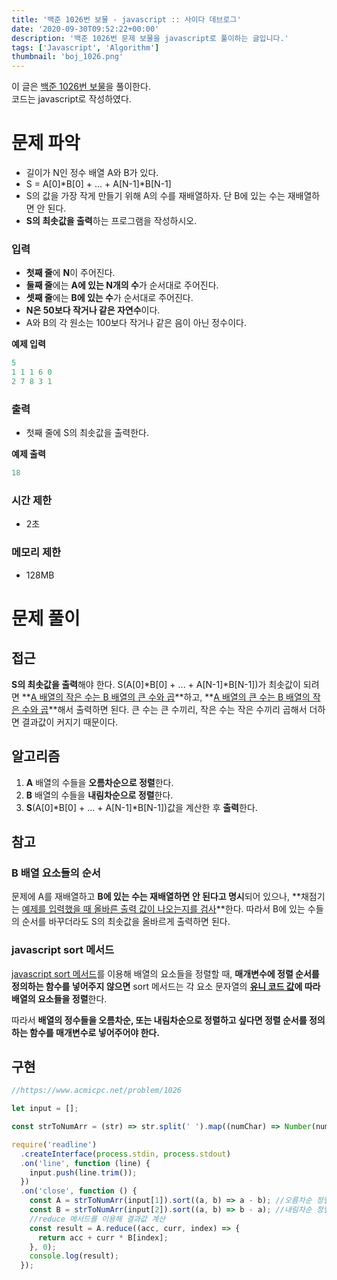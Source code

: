 ```yaml
---
title: '백준 1026번 보물 - javascript :: 사이다 데브로그'
date: '2020-09-30T09:52:22+00:00'
description: '백준 1026번 문제 보물을 javascript로 풀이하는 글입니다.'
tags: ['Javascript', 'Algorithm']
thumbnail: 'boj_1026.png'
---
```


이 글은 [백준 1026번 보물](https://www.acmicpc.net/problem/1026)을 풀이한다.  
코드는 javascript로 작성하였다.

# 문제 파악

- 길이가 N인 정수 배열 A와 B가 있다.
- S = A[0]\*B[0] + ... + A[N-1]\*B[N-1]
- S의 값을 가장 작게 만들기 위해 A의 수를 재배열하자. 단 B에 있는 수는 재배열하면 안 된다.
- **S의 최솟값을 출력**하는 프로그램을 작성하시오.

### 입력

- **첫째 줄**에 **N**이 주어진다.
- **둘째 줄**에는 **A에 있는 N개의 수**가 순서대로 주어진다.
- **셋째 줄**에는 **B에 있는 수**가 순서대로 주어진다.
- **N은 50보다 작거나 같은 자연수**이다.
- A와 B의 각 원소는 100보다 작거나 같은 음이 아닌 정수이다.

**예제 입력**

```powershell
5
1 1 1 6 0
2 7 8 3 1
```

### 출력

- 첫째 줄에 S의 최솟값을 출력한다.

**예제 출력**

```powershell
18
```

### 시간 제한

- 2초

### 메모리 제한

- 128MB

# 문제 풀이

## 접근

**S의 최솟값을 출력**해야 한다. S(A[0]\*B[0] + ... + A[N-1]\*B[N-1])가 최솟값이 되려면 **<u>A 배열의 작은 수는 B 배열의 큰 수와 곱</u>**하고, **<u>A 배열의 큰 수는 B 배열의 작은 수와 곱</u>**해서 출력하면 된다. 큰 수는 큰 수끼리, 작은 수는 작은 수끼리 곱해서 더하면 결과값이 커지기 때문이다.

## 알고리즘

1. **A** 배열의 수들을 **오름차순으로 정렬**한다.
2. **B** 배열의 수들을 **내림차순으로 정렬**한다.
3. **S**(A[0]\*B[0] + ... + A[N-1]\*B[N-1])값을 계산한 후 **출력**한다.

## 참고

### B 배열 요소들의 순서

문제에 A를 재배열하고 **B에 있는 수는 재배열하면 안 된다고 명시**되어 있으나, **채점기는 <u>예제를 입력했을 때 올바른 출력 값이 나오는지를 검사</u>**한다. 따라서 B에 있는 수들의 순서를 바꾸더라도 S의 최솟값을 올바르게 출력하면 된다.

### javascript sort 메서드

[javascript sort 메서드](https://developer.mozilla.org/ko/docs/Web/JavaScript/Reference/Global_Objects/Array/sort)를 이용해 배열의 요소들을 정렬할 때, **매개변수에 정렬 순서를 정의하는 함수를 넣어주지 않으면** sort 메서드는 각 요소 문자열의 **<u>유니 코드 값</u>에 따라 배열의 요소들을 정렬**한다.

따라서 **배열의 정수들을 오름차순, 또는 내림차순으로 정렬하고 싶다면 정렬 순서를 정의하는 함수를 매개변수로 넣어주어야 한다.**

## 구현

```jsx
//https://www.acmicpc.net/problem/1026

let input = [];

const strToNumArr = (str) => str.split(' ').map((numChar) => Number(numChar));

require('readline')
  .createInterface(process.stdin, process.stdout)
  .on('line', function (line) {
    input.push(line.trim());
  })
  .on('close', function () {
    const A = strToNumArr(input[1]).sort((a, b) => a - b); //오름차순 정렬
    const B = strToNumArr(input[2]).sort((a, b) => b - a); //내림차순 정렬
    //reduce 메서드를 이용해 결과값 계산
    const result = A.reduce((acc, curr, index) => {
      return acc + curr * B[index];
    }, 0);
    console.log(result);
  });
```
